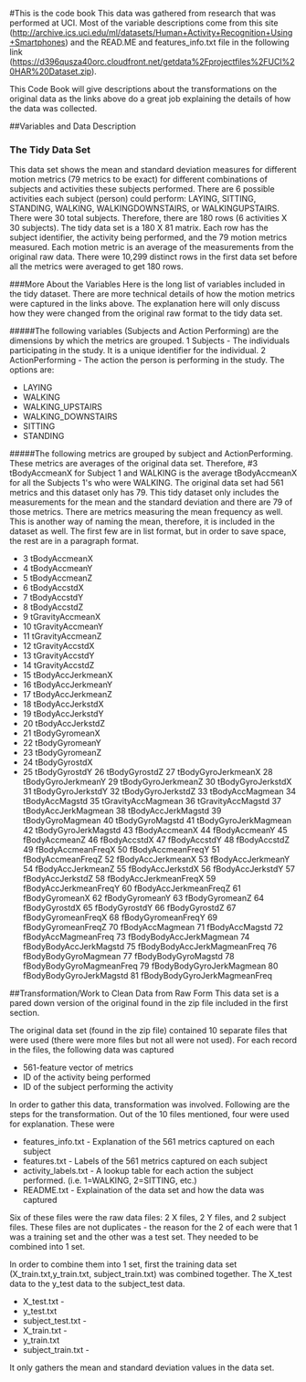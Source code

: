 #This is the code book 
This data was gathered from research that was performed at UCI. Most of the variable descriptions come from this site (http://archive.ics.uci.edu/ml/datasets/Human+Activity+Recognition+Using+Smartphones) 
and the READ.ME and features_info.txt file in the following link (https://d396qusza40orc.cloudfront.net/getdata%2Fprojectfiles%2FUCI%20HAR%20Dataset.zip). 

This Code Book will give descriptions about the transformations on the original data as the links above do a great job explaining the details of how the data was collected. 

##Variables and Data Description
### The Tidy Data Set
This data set shows the mean and standard deviation measures for different motion metrics (79 metrics to be exact) for different combinations of subjects and activities these subjects performed. There are 6 possible activities each subject (person) could perform: LAYING, SITTING, STANDING, WALKING, WALKINGDOWNSTAIRS, or WALKINGUPSTAIRS. There were 30 total subjects. Therefore, there are 180 rows (6 activities X 30 subjects). The tidy data set is a 180 X 81 matrix. Each row has the subject identifier, the activity being performed, and the 79 motion metrics measured. Each motion metric is an average of the measurements from the original raw data. There were 10,299 distinct rows in the first data set before all the metrics were averaged to get 180 rows.  


###More About the Variables
Here is the long list of variables included in the tidy dataset. There are more technical details of how the motion metrics were captured in the links above. The explanation here will only discuss how they were changed from the original raw format to the tidy data set.

#####The following variables (Subjects and Action Performing) are the dimensions by which the metrics are grouped. 
1 Subjects - The individuals participating in the study. It is a unique identifier for the individual.
2	ActionPerforming - The action the person is performing in the study. The options are: 
* LAYING 
* WALKING 
* WALKING_UPSTAIRS
* WALKING_DOWNSTAIRS
* SITTING
* STANDING

#####The following metrics are grouped by subject and ActionPerforming. These metrics are averages of the original data set. Therefore, #3 tBodyAccmeanX for Subject 1 and WALKING is the average tBodyAccmeanX for all the Subjects 1's who were WALKING. The original data set had 561 metrics and this dataset only has 79. This tidy dataset only includes the measurements for the mean and the standard deviation and there are 79 of those metrics. There are metrics measuring the mean frequency as well. This is another way of naming the mean, therefore, it is included in the dataset as well. The first few are in list format, but in order to save space, the rest are in a paragraph format. 
* 3	tBodyAccmeanX
* 4	tBodyAccmeanY
* 5	tBodyAccmeanZ
* 6	tBodyAccstdX
* 7	tBodyAccstdY
* 8	tBodyAccstdZ
* 9	tGravityAccmeanX
* 10	tGravityAccmeanY
* 11	tGravityAccmeanZ
* 12	tGravityAccstdX
* 13	tGravityAccstdY
* 14	tGravityAccstdZ
* 15	tBodyAccJerkmeanX
* 16	tBodyAccJerkmeanY
* 17	tBodyAccJerkmeanZ
* 18	tBodyAccJerkstdX
* 19	tBodyAccJerkstdY
* 20	tBodyAccJerkstdZ
* 21	tBodyGyromeanX
* 22	tBodyGyromeanY
* 23	tBodyGyromeanZ
* 24	tBodyGyrostdX
* 25	tBodyGyrostdY
26	tBodyGyrostdZ
27	tBodyGyroJerkmeanX
28	tBodyGyroJerkmeanY
29	tBodyGyroJerkmeanZ
30	tBodyGyroJerkstdX
31	tBodyGyroJerkstdY
32	tBodyGyroJerkstdZ
33	tBodyAccMagmean
34	tBodyAccMagstd
35	tGravityAccMagmean
36	tGravityAccMagstd
37	tBodyAccJerkMagmean
38	tBodyAccJerkMagstd
39	tBodyGyroMagmean
40	tBodyGyroMagstd
41	tBodyGyroJerkMagmean
42	tBodyGyroJerkMagstd
43	fBodyAccmeanX
44	fBodyAccmeanY
45	fBodyAccmeanZ
46	fBodyAccstdX
47	fBodyAccstdY
48	fBodyAccstdZ
49	fBodyAccmeanFreqX
50	fBodyAccmeanFreqY
51	fBodyAccmeanFreqZ
52	fBodyAccJerkmeanX
53	fBodyAccJerkmeanY
54	fBodyAccJerkmeanZ
55	fBodyAccJerkstdX
56	fBodyAccJerkstdY
57	fBodyAccJerkstdZ
58	fBodyAccJerkmeanFreqX
59	fBodyAccJerkmeanFreqY
60	fBodyAccJerkmeanFreqZ
61	fBodyGyromeanX
62	fBodyGyromeanY
63	fBodyGyromeanZ
64	fBodyGyrostdX
65	fBodyGyrostdY
66	fBodyGyrostdZ
67	fBodyGyromeanFreqX
68	fBodyGyromeanFreqY
69	fBodyGyromeanFreqZ
70	fBodyAccMagmean
71	fBodyAccMagstd
72	fBodyAccMagmeanFreq
73	fBodyBodyAccJerkMagmean
74	fBodyBodyAccJerkMagstd
75	fBodyBodyAccJerkMagmeanFreq
76	fBodyBodyGyroMagmean
77	fBodyBodyGyroMagstd
78	fBodyBodyGyroMagmeanFreq
79	fBodyBodyGyroJerkMagmean
80	fBodyBodyGyroJerkMagstd
81	fBodyBodyGyroJerkMagmeanFreq


##Transformation/Work to Clean Data from Raw Form
This data set is a pared down version of the original found in the zip file included in the first section.

The original data set (found in the zip file) contained 10 separate files that were used (there were more files but not all were not used). For each record in the files, the following data was captured
* 561-feature vector of metrics 
* ID of the activity being performed 
* ID of the subject performing the activity


In order to gather this data, transformation was involved. Following are the steps for the transformation. 
Out of the 10 files mentioned, four were used for explanation. These were 
* features_info.txt - Explanation of the 561 metrics captured on each subject
* features.txt - Labels of the 561 metrics captured on each subject
* activity_labels.txt - A lookup table for each action the subject performed. (i.e. 1=WALKING, 2=SITTING, etc.)
* README.txt - Explaination of the data set and how the data was captured

Six of these files were the raw data files: 2 X files, 2 Y files, and 2 subject files. These files are not duplicates - the reason for the 2 of each were that 1 was a training set and the other was a test set. They needed to be combined into 1 set. 

In order to combine them into 1 set, first the training data set (X_train.txt,y_train.txt, subject_train.txt) was combined together. The X_test data to the y_test data to the subject_test data.
* X_test.txt - 
* y_test.txt 
* subject_test.txt -
* X_train.txt - 
* y_train.txt 
* subject_train.txt -


It only gathers the mean and standard deviation values in the data set. 
